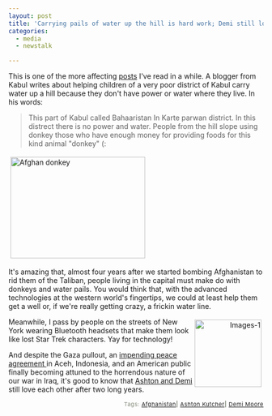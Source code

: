 ```yaml
---
layout: post
title: 'Carrying pails of water up the hill is hard work; Demi still loves Ashton'
categories:
  - media
  - newstalk

---
```


This is one of the more affecting <a href="http://afghanlord.blogspot.com/2005/08/life-is-struggle.html">posts</a> I've read in a while.  A blogger from Kabul writes about helping children of a very poor district of Kabul carry water up a hill because they don't have power or water where they live.  In his words:

<blockquote>This part of Kabul called Bahaaristan In Karte parwan district.  In this distrect there is no power and water. People from the hill slope using donkey those who have enough money for providing foods for this kind animal "donkey" (:</blockquote>

<img src="http://www.levjoy.com/wp-content/photos/T0_14502_556878.jpg" height="200" width="266" border="0" align="middle" hspace="4" vspace="4" alt="Afghan donkey" title="Afghan donkey" />

It's amazing that, almost four years after we started bombing Afghanistan to rid them of the Taliban, people living in the capital must make do with donkeys and water pails.  You would think that, with the advanced technologies at the western world's fingertips, we could at least help them get a well or, if we're really getting crazy, a frickin water line.


<p style="text-align:right;"><img src="http://www.levjoy.com/wp-content/photos/images-1.jpg" height="133" width="132" border="0" align="right" hspace="4" vspace="4" alt="Images-1" /></p>

Meanwhile, I pass by people on the streets of New York wearing Bluetooth headsets that make them look like lost Star Trek characters.  Yay for technology!


And despite the Gaza pullout, an <a href="http://headheeb.blogmosis.com/archives/029065.html">impending peace agreement </a>in Aceh, Indonesia, and an American public finally becoming attuned to the horrendous nature of our war in Iraq, it's good to know that <a href="http://news.yahoo.com/news?tmpl=story&amp;u=/ap/20050815/ap_en_tv/people_demi_moore">Ashton and Demi</a> still love each other after two long years.

<!-- technorati tags start --><p style="text-align:right;font-size:11px;letter-spacing:.05em;color:#808979;">Tags: <a href="http://technorati.com/tag/Afghanistan" rel="tag">Afghanistan</a><strong>|</strong> <a href="http://technorati.com/tag/Ashton Kutcher" rel="tag">Ashton Kutcher</a><strong>|</strong> <a href="http://technorati.com/tag/Demi Moore" rel="tag">Demi Moore</a></p><!-- technorati tags end -->
